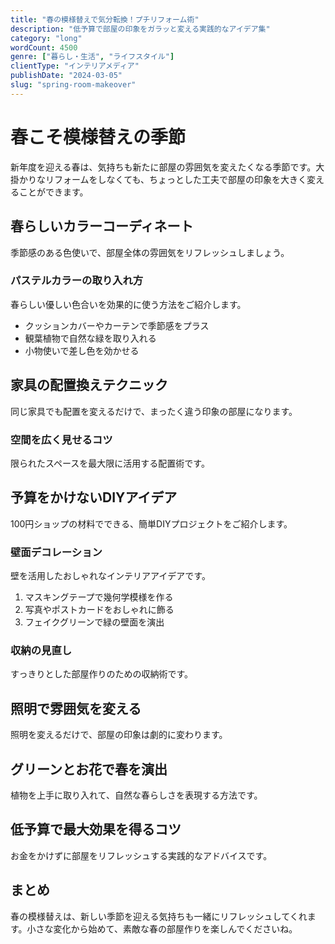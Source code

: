 ```yaml
---
title: "春の模様替えで気分転換！プチリフォーム術"
description: "低予算で部屋の印象をガラッと変える実践的なアイデア集"
category: "long"
wordCount: 4500
genre: ["暮らし・生活", "ライフスタイル"]
clientType: "インテリアメディア"
publishDate: "2024-03-05"
slug: "spring-room-makeover"
---
```


# 春こそ模様替えの季節

新年度を迎える春は、気持ちも新たに部屋の雰囲気を変えたくなる季節です。大掛かりなリフォームをしなくても、ちょっとした工夫で部屋の印象を大きく変えることができます。

## 春らしいカラーコーディネート

季節感のある色使いで、部屋全体の雰囲気をリフレッシュしましょう。

### パステルカラーの取り入れ方

春らしい優しい色合いを効果的に使う方法をご紹介します。

- クッションカバーやカーテンで季節感をプラス
- 観葉植物で自然な緑を取り入れる
- 小物使いで差し色を効かせる

## 家具の配置換えテクニック

同じ家具でも配置を変えるだけで、まったく違う印象の部屋になります。

### 空間を広く見せるコツ

限られたスペースを最大限に活用する配置術です。

## 予算をかけないDIYアイデア

100円ショップの材料でできる、簡単DIYプロジェクトをご紹介します。

### 壁面デコレーション

壁を活用したおしゃれなインテリアアイデアです。

1. マスキングテープで幾何学模様を作る
2. 写真やポストカードをおしゃれに飾る
3. フェイクグリーンで緑の壁面を演出

### 収納の見直し

すっきりとした部屋作りのための収納術です。

## 照明で雰囲気を変える

照明を変えるだけで、部屋の印象は劇的に変わります。

## グリーンとお花で春を演出

植物を上手に取り入れて、自然な春らしさを表現する方法です。

## 低予算で最大効果を得るコツ

お金をかけずに部屋をリフレッシュする実践的なアドバイスです。

## まとめ

春の模様替えは、新しい季節を迎える気持ちも一緒にリフレッシュしてくれます。小さな変化から始めて、素敵な春の部屋作りを楽しんでくださいね。
